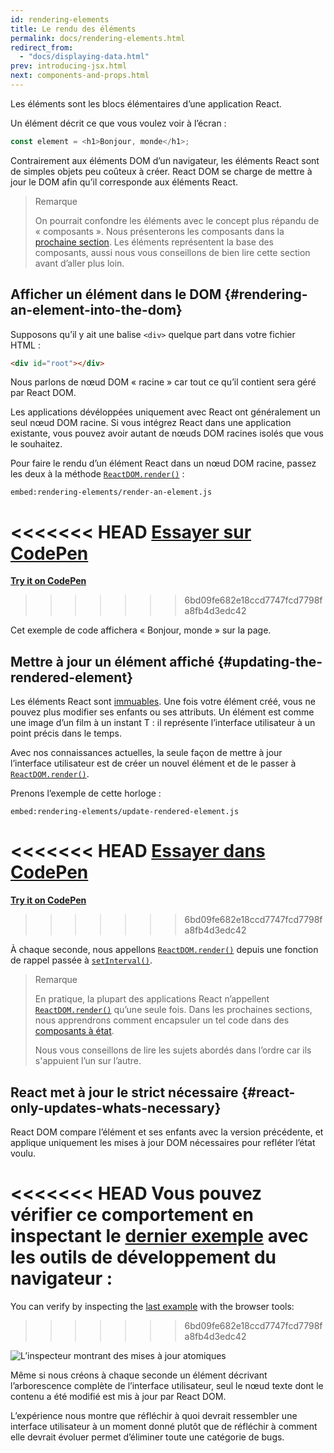 ```yaml
---
id: rendering-elements
title: Le rendu des éléments
permalink: docs/rendering-elements.html
redirect_from:
  - "docs/displaying-data.html"
prev: introducing-jsx.html
next: components-and-props.html
---
```


Les éléments sont les blocs élémentaires d’une application React.

Un élément décrit ce que vous voulez voir à l’écran :

```js
const element = <h1>Bonjour, monde</h1>;
```

Contrairement aux éléments DOM d’un navigateur, les éléments React sont de simples objets peu coûteux à créer. React DOM se charge de mettre à jour le DOM afin qu’il corresponde aux éléments React.

>Remarque
>
>On pourrait confondre les éléments avec le concept plus répandu de « composants ». Nous présenterons les composants dans la [prochaine section](/docs/components-and-props.html). Les éléments représentent la base des composants, aussi nous vous conseillons de bien lire cette section avant d’aller plus loin.

## Afficher un élément dans le DOM {#rendering-an-element-into-the-dom}

Supposons qu’il y ait une balise `<div>` quelque part dans votre fichier HTML :

```html
<div id="root"></div>
```

Nous parlons de nœud DOM « racine » car tout ce qu’il contient sera géré par React DOM.

Les applications dévéloppées uniquement avec React ont généralement un seul nœud DOM racine. Si vous intégrez React dans une application existante, vous pouvez avoir autant de nœuds DOM racines isolés que vous le souhaitez.

Pour faire le rendu d’un élément React dans un nœud DOM racine, passez les deux à la méthode [`ReactDOM.render()`](/docs/react-dom.html#render) :

`embed:rendering-elements/render-an-element.js`

<<<<<<< HEAD
**[Essayer sur CodePen](codepen://rendering-elements/render-an-element)**
=======
**[Try it on CodePen](https://codepen.io/gaearon/pen/ZpvBNJ?editors=1010)**
>>>>>>> 6bd09fe682e18ccd7747fcd7798fa8fb4d3edc42

Cet exemple de code affichera « Bonjour, monde » sur la page.

## Mettre à jour un élément affiché {#updating-the-rendered-element}

Les éléments React sont [immuables](https://fr.wikipedia.org/wiki/Objet_immuable). Une fois votre élément créé, vous ne pouvez plus modifier ses enfants ou ses attributs. Un élément est comme une image d’un film à un instant T : il représente l’interface utilisateur à un point précis dans le temps.

Avec nos connaissances actuelles, la seule façon de mettre à jour l’interface utilisateur est de créer un nouvel élément et de le passer à [`ReactDOM.render()`](/docs/react-dom.html#render).

Prenons l’exemple de cette horloge :

`embed:rendering-elements/update-rendered-element.js`

<<<<<<< HEAD
**[Essayer dans CodePen](codepen://rendering-elements/update-rendered-element)**
=======
**[Try it on CodePen](https://codepen.io/gaearon/pen/gwoJZk?editors=1010)**
>>>>>>> 6bd09fe682e18ccd7747fcd7798fa8fb4d3edc42

À chaque seconde, nous appellons [`ReactDOM.render()`](/docs/react-dom.html#render) depuis une fonction de rappel passée à [`setInterval()`](https://developer.mozilla.org/fr/docs/Web/API/WindowTimers/setInterval).

>Remarque
>
>En pratique, la plupart des applications React n’appellent [`ReactDOM.render()`](/docs/react-dom.html#render) qu’une seule fois. Dans les prochaines sections, nous apprendrons comment encapsuler un tel code dans des [composants à état](/docs/state-and-lifecycle.html).
>
>Nous vous conseillons de lire les sujets abordés dans l’ordre car ils s'appuient l’un sur l’autre.

## React met à jour le strict nécessaire {#react-only-updates-whats-necessary}

React DOM compare l’élément et ses enfants avec la version précédente, et applique uniquement les mises à jour DOM nécessaires pour refléter l’état voulu.

<<<<<<< HEAD
Vous pouvez vérifier ce comportement en inspectant le [dernier exemple](codepen://rendering-elements/update-rendered-element) avec les outils de développement du navigateur :
=======
You can verify by inspecting the [last example](https://codepen.io/gaearon/pen/gwoJZk?editors=1010) with the browser tools:
>>>>>>> 6bd09fe682e18ccd7747fcd7798fa8fb4d3edc42

![L’inspecteur montrant des mises à jour atomiques](../images/docs/granular-dom-updates.gif)

Même si nous créons à chaque seconde un élément décrivant l’arborescence complète de l’interface utilisateur, seul le nœud texte dont le contenu a été modifié est mis à jour par React DOM.

L’expérience nous montre que réfléchir à quoi devrait ressembler une interface utilisateur à un moment donné plutôt que de réfléchir à comment elle devrait évoluer permet d’éliminer toute une catégorie de bugs.
